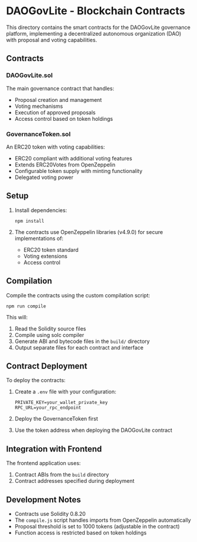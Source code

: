 # DAOGovLite - Blockchain Contracts

This directory contains the smart contracts for the DAOGovLite governance platform, implementing a decentralized autonomous organization (DAO) with proposal and voting capabilities.

## Contracts

### DAOGovLite.sol

The main governance contract that handles:
- Proposal creation and management
- Voting mechanisms
- Execution of approved proposals
- Access control based on token holdings

### GovernanceToken.sol

An ERC20 token with voting capabilities:
- ERC20 compliant with additional voting features
- Extends ERC20Votes from OpenZeppelin
- Configurable token supply with minting functionality
- Delegated voting power

## Setup

1. Install dependencies:
   ```
   npm install
   ```

2. The contracts use OpenZeppelin libraries (v4.9.0) for secure implementations of:
   - ERC20 token standard
   - Voting extensions
   - Access control

## Compilation

Compile the contracts using the custom compilation script:

```
npm run compile
```

This will:
1. Read the Solidity source files
2. Compile using solc compiler
3. Generate ABI and bytecode files in the `build/` directory
4. Output separate files for each contract and interface

## Contract Deployment

To deploy the contracts:

1. Create a `.env` file with your configuration:
   ```
   PRIVATE_KEY=your_wallet_private_key
   RPC_URL=your_rpc_endpoint
   ```

2. Deploy the GovernanceToken first
3. Use the token address when deploying the DAOGovLite contract

## Integration with Frontend

The frontend application uses:
1. Contract ABIs from the `build` directory
2. Contract addresses specified during deployment

## Development Notes

- Contracts use Solidity 0.8.20
- The `compile.js` script handles imports from OpenZeppelin automatically
- Proposal threshold is set to 1000 tokens (adjustable in the contract)
- Function access is restricted based on token holdings 